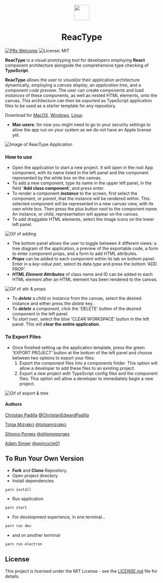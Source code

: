 
<p align="center">
  <img width="50" src="https://github.com/team-reactype/ReacType/blob/master/src/public/icons/png/256x256.png?raw=true">
  <h1 align="center">ReacType </h1>
</p>

[![PRs Welcome](https://img.shields.io/badge/PRs-welcome-brightgreen.svg)](https://github.com/team-reactype/ReacType/pulls)
![License: MIT](https://img.shields.io/badge/License-MIT-yellow.svg)

**ReacType** is a visual prototyping tool for developers employing **React** component architecture alongside the comprehensive type checking of **TypeScript**.

**ReacType** allows the user to _visualize_ their application architecture dynamically, employing a _canvas display_, an _application tree_, and a _component code preview_. The user can create components and load _instances_ of these components, as well as nested HTML elements, onto the canvas. This architecture can then be _exported_ as TypeScript application files to be used as a starter template for any repository.

Download for [MacOS](https://github.com/team-reactype/ReacType/releases/tag/Mac.Version.1.0), [Windows](https://github.com/team-reactype/ReacType/releases/tag/Win.Version.1.0), [Linux](https://github.com/team-reactype/ReacType/releases/tag/Linux.Version.1.0).

* **Mac users**: for now you might need to go to your security settings to allow the app run on your system as we do not have an Apple license yet.

![Image of ReacType Application](https://i.imgur.com/0wV7R1P.jpg)

### How to use

- Open the application to start a new project. It will open in the root App component, with its name listed in the left panel and the component represented by the white box on the canvas.
- To add a new component, type its name in the upper left panel, in the field '**Add class component**', and press enter.
- To render a component **_instance_** to the screen, first select the component, or _parent_, that the instance will be rendered within. This selected component will be represented in a new canvas view, with its own white box. Then press the plus button next to the component name. An instance, or _child_, representation will appear on the canvas.
- To add draggable HTML elements, select the image icons on the lower left panel.

![Gif of adding](https://imgur.com/e5669a4c-9260-4e01-ad78-f0a60bfb8de9)

- The bottom panel allows the user to toggle between 4 different views: a tree diagram of the application, a preview of the exportable code, a form to enter component props, and a form to add HTML attributes.
- **_Props_** can be added to each component within its tab on bottom panel. Enter in a _key-value pair_, select its data _type_ and press the bottom 'ADD PROP'.
- **_HTML Element Attributes_** of class name and ID can be added to each HTML element after an HTML element has been rendered to the canvas.

![Gif of attr & props](https://imgur.com/24dc312c-3344-4848-a88f-a571a6b2ee5e)

- To **_delete_** a _child_ or instance from the canvas, select the desired instance and either press the _delete_ key.
- To **_delete_** a _component_, click the 'DELETE' button of the desired component in the left panel.
- To _start over_, select the blue 'CLEAR WORKSPACE' button in the left panel. This will **clear the entire application**.

### To Export Files

- Once finished setting up the application template, press the green 'EXPORT PROJECT' button at the bottom of the left panel and choose between two options to export your files:
  1. Export the component files into a components folder. This option will allow a developer to add these files to an existing project.
  1. Export a new project with TypeScript config files and the component files. This option will allow a developer to immediately begin a new project.
  
![Gif of export & tree](https://imgur.com/3c3a5257-d0c6-4568-ade6-9906ec3e321c)

#### Authors

[Christian Padilla](https://linkedin.com/in/ChristianEdwardPadilla) [@ChristianEdwardPadilla](https://github.com/ChristianEdwardPadilla)

[Tolga Mizrakci](https://linkedin.com/in/tolga-mizrakci) [@tolgamizrakci](https://github.com/tolgamizrakci)

[Shlomo Porges](https://linkedin.com/shlomoporges) [@shlomoporges](https://github.com/ShlomoPorges)

[Adam Singer](https://linkedin.com/in/adsing) [@spincycle01](https://github.com/spincycle01)

## To Run Your Own Version

- **Fork** and **Clone** Repository.
- Open project directory
- Install dependencies

```bash
yarn install
```

- Run application

```bash
yarn start
```

- For development experience, in one terminal...

```bash
yarn run dev
```

- and on another terminal

```bash
yarn run electron
```

## License

This project is licensed under the MIT License - see the [LICENSE.md](https://github.com/team-reactype/ReacType/blob/development/LICENSE.md) file for details.
